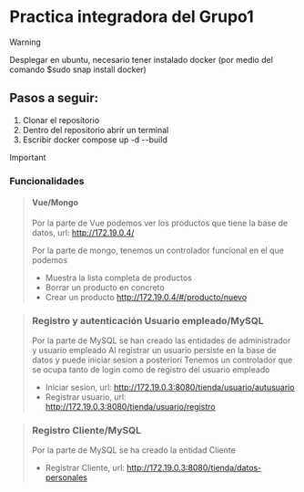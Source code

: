 # Practica integradora del Grupo1

> [!Warning]
> Desplegar en ubuntu, necesario tener instalado docker (por medio del comando $sudo snap install docker)

## Pasos a seguir:
1. Clonar el repositorio
2. Dentro del repositorio abrir un terminal
3. Escribir docker compose up -d --build

> [!Important]
> ### Funcionalidades
> > #### Vue/Mongo
> > Por la parte de Vue podemos ver los productos que tiene la base de datos, url: http://172.19.0.4/
> > 
> > Por la parte de mongo, tenemos un controlador funcional en el que podemos
> > * Muestra la lista completa de productos
> > * Borrar un producto en concreto
> > * Crear un producto http://172.19.0.4/#/producto/nuevo
>
> > ### Registro y autenticación Usuario empleado/MySQL
> > Por la parte de MySQL se han creado las entidades de administrador y usuario empleado
> > Al registrar un usuario persiste en la base de datos y puede iniciar sesion a posteriori
> > Tenemos un controlador que se ocupa tanto de login como de registro del usuario empleado
> > * Iniciar sesion, url: http://172.19.0.3:8080/tienda/usuario/autusuario
> > * Registrar usuario, url: http://172.19.0.3:8080/tienda/usuario/registro
>
> > ### Registro Cliente/MySQL
> > Por la parte de MySQL se ha creado la entidad Cliente
> > * Registrar Cliente, url: http://172.19.0.3:8080/tienda/datos-personales
